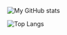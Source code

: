 <!--
**mad-cat-lon/mad-cat-lon** is a ✨ _special_ ✨ repository because its `README.md` (this file) appears on your GitHub profile.

Here are some ideas to get you started:
![My GitHub stats](https://github-readme-stats.vercel.app/api?username=mad-cat-lon&show_icons=true&theme=transparent)
- 🔭 I’m currently working on ...
- 🌱 I’m currently learning ...
- 👯 I’m looking to collaborate on ...
- 🤔 I’m looking for help with ...
- 💬 Ask me about ...
- 📫 How to reach me: ...
- 😄 Pronouns: ...
- ⚡ Fun fact: ...
-->
![My GitHub stats](https://github-readme-stats.vercel.app/api?username=mad-cat-lon&show_icons=true&theme=dark&rank_icon=percentile)

![Top Langs](https://github-readme-stats.vercel.app/api/top-langs/?username=mad-cat-lon&langs_count=10&layout=compact&size_weight=0.5&count_weight=0.5)
